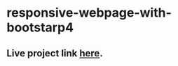 # responsive-webpage-with-bootstarp4

## Live project link [here].

[here]: https://tahasin007.github.io/responsive-webpage-with-bootstarp4/
